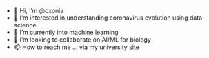- 👋 Hi, I’m @oxonia
- 👀 I’m interested in understanding coronavirus evolution using data science 
- 🌱 I’m currently into machine learning 
- 💞️ I’m looking to collaborate on AI/ML for biology  
- 📫 How to reach me ... via my university site

<!---
oxonia/oxonia is a ✨ special ✨ repository because its `README.md` (this file) appears on your GitHub profile.
You can click the Preview link to take a look at your changes.
--->
